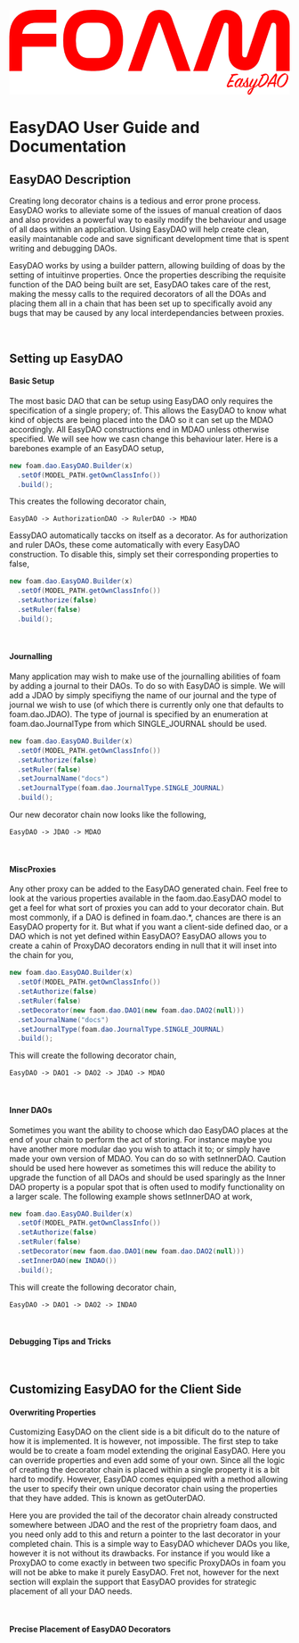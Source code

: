 ![FOAM Logo](EasyDAO.png)

# EasyDAO User Guide and Documentation

## EasyDAO Description

Creating long decorator chains is a tedious and error prone process. EasyDAO works to alleviate some of the issues of manual creation of daos and also provides a powerful way to easily modify the behaviour and usage of all daos within an application. Using EasyDAO will help create clean, easily maintanable code and save significant development time that is spent writing and debugging DAOs.

EasyDAO works by using a builder pattern, allowing building of doas by the setting of intuitinve properties. Once the properties describing the requisite function of the DAO being built are set, EasyDAO takes care of the rest, making the messy calls to the required decorators of all the DOAs and placing them all in a chain that has been set up to specifically avoid any bugs that may be caused by any local interdependancies between proxies.

&nbsp;
&nbsp;

## Setting up EasyDAO

#### Basic Setup

The most basic DAO that can be setup using EasyDAO only requires the specification of a single propery; of. This allows the EasyDAO to know what kind of objects are being placed into the DAO so it can set up the MDAO accordingly. All EasyDAO constructions end in MDAO unless otherwise specified. We will see how we casn change this behaviour later. Here is a barebones example of an EasyDAO setup,

```java
new foam.dao.EasyDAO.Builder(x)
  .setOf(MODEL_PATH.getOwnClassInfo())
  .build();
```

This creates the following decorator chain,

```
EasyDAO -> AuthorizationDAO -> RulerDAO -> MDAO
```

EassyDAO automatically taccks on itself as a decorator. As for authorization and ruler DAOs, these come automatically with every EasyDAO construction. To disable this, simply set their corresponding properties to false,

```java
new foam.dao.EasyDAO.Builder(x)
  .setOf(MODEL_PATH.getOwnClassInfo())
  .setAuthorize(false)
  .setRuler(false)
  .build();
```

&nbsp;

#### Journalling

Many application may wish to make use of the journalling abilities of foam by adding a journal to their DAOs. To do so with EasyDAO is simple. We will add a JDAO by simply specifiyng the name of our journal and the type of journal we wish to use (of which there is currently only one that defaults to foam.dao.JDAO). The type of journal is specified by an enumeration at foam.dao.JournalType from which SINGLE_JOURNAL should be used.

```java
new foam.dao.EasyDAO.Builder(x)
  .setOf(MODEL_PATH.getOwnClassInfo())
  .setAuthorize(false)
  .setRuler(false)
  .setJournalName("docs")
  .setJournalType(foam.dao.JournalType.SINGLE_JOURNAL)
  .build();
```

Our new decorator chain now looks like the following,

```
EasyDAO -> JDAO -> MDAO
```

&nbsp;

#### MiscProxies

Any other proxy can be added to the EasyDAO generated chain. Feel free to look at the various properties available in the faom.dao.EasyDAO model to get a feel for what sort of proxies you can add to your decorator chain. But most commonly, if a DAO is defined in foam.dao.*, chances are there is an EasyDAO property for it. But what if you want a client-side defined dao, or a DAO which is not yet defined within EasyDAO? EasyDAO allows you to create a cahin of ProxyDAO decorators ending in null that it will inset into the chain for you,

```java
new foam.dao.EasyDAO.Builder(x)
  .setOf(MODEL_PATH.getOwnClassInfo())
  .setAuthorize(false)
  .setRuler(false)
  .setDecorator(new faom.dao.DAO1(new foam.dao.DAO2(null)))
  .setJournalName("docs")
  .setJournalType(foam.dao.JournalType.SINGLE_JOURNAL)
  .build();
```

This will create the following decorator chain,

```
EasyDAO -> DAO1 -> DAO2 -> JDAO -> MDAO
```
&nbsp;

#### Inner DAOs

Sometimes you want the ability to choose which dao EasyDAO places at the end of your chain to perform the act of storing. For instance maybe you have another more modular dao you wish to attach it to; or simply have made your own version of MDAO. You can do so with setInnerDAO. Caution should be used here however as sometimes this will reduce the ability to upgrade the function of all DAOs and should be used sparingly as the Inner DAO property is a popular spot that is often used to modify functionality on a larger scale. The following example shows setInnerDAO at work,

```java
new foam.dao.EasyDAO.Builder(x)
  .setOf(MODEL_PATH.getOwnClassInfo())
  .setAuthorize(false)
  .setRuler(false)
  .setDecorator(new faom.dao.DAO1(new foam.dao.DAO2(null)))
  .setInnerDAO(new INDAO())
  .build();
```

This will create the following decorator chain,

```
EasyDAO -> DAO1 -> DAO2 -> INDAO
```

&nbsp;

#### Debugging Tips and Tricks



&nbsp;
&nbsp;

## Customizing EasyDAO for the Client Side

#### Overwriting Properties

Customizing EasyDAO on the client side is a bit dificult do to the nature of how it is implemented. It is however, not impossible. The first step to take would be to create a foam model extending the original EasyDAO. Here you can override properties and even add some of your own. Since all the logic of creating the decorator chain is placed within a single property it is a bit hard to modify. However, EasyDAO comes equipped with a method allowing the user to specify their own unique decorator chain using the properties that they have added. This is known as getOuterDAO. 

Here you are provided the tail of the decorator chain already constructed somewhere between JDAO and the rest of the proprietry foam daos, and you need only add to this and return a pointer to the last decorator in your completed chain. This is a simple way to EasyDAO whichever DAOs you like, however it is not without its drawbacks. For instance if you would like a ProxyDAO to come exactly in between two specific ProxyDAOs in foam you will not be abke to make it purely EasyDAO. Fret not, however for the next section will explain the support that EasyDAO provides for strategic placement of all your DAO needs.

&nbsp;

#### Precise Placement of EasyDAO Decorators


